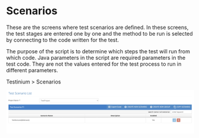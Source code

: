 # Scenarios

These are the screens where test scenarios are defined. In these screens, the test stages are entered one by one and the method to be run is selected by connecting to the code written for the test.&#x20;

&#x20;

The purpose of the script is to determine which steps the test will run from which code. Java parameters in the script are required parameters in the test code. They are not the values entered for the test process to run in different parameters.&#x20;

&#x20;

Testinium > Scenarios&#x20;



![](../../.gitbook/assets/TestScenarioList.png)
